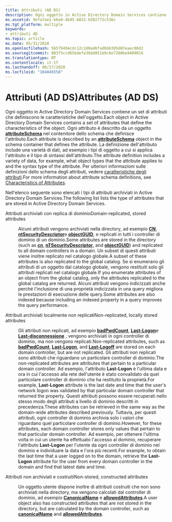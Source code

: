 ```yaml
---
title: Attributi (AD DS)
description: Ogni oggetto in Active Directory Domain Services contiene un set di attributi che definiscono le caratteristiche dell'oggetto.
ms.assetid: 9efa7ae1-b6a9-4b95-b031-b502772c536c
ms.tgt_platform: multiple
keywords:
- attributi AD
ms.topic: article
ms.date: 05/31/2018
ms.openlocfilehash: 56579494cdc12c2d0ad6fadbb6395d07eaec80d2
ms.sourcegitcommit: 803f3ccd65bdefe36bd851b9c6e7280be9489016
ms.translationtype: MT
ms.contentlocale: it-IT
ms.lasthandoff: 08/17/2020
ms.locfileid: "104046558"
---
```

# <a name="attributes-ad-ds"></a><span data-ttu-id="9e905-104">Attributi (AD DS)</span><span class="sxs-lookup"><span data-stu-id="9e905-104">Attributes (AD DS)</span></span>

<span data-ttu-id="9e905-105">Ogni oggetto in Active Directory Domain Services contiene un set di attributi che definiscono le caratteristiche dell'oggetto.</span><span class="sxs-lookup"><span data-stu-id="9e905-105">Each object in Active Directory Domain Services contains a set of attributes that define the characteristics of the object.</span></span> <span data-ttu-id="9e905-106">Ogni attributo è descritto da un oggetto [**attributeSchema**](/windows/desktop/ADSchema/c-attributeschema) nel contenitore dello schema che definisce l'attributo.</span><span class="sxs-lookup"><span data-stu-id="9e905-106">Each attribute is described by an [**attributeSchema**](/windows/desktop/ADSchema/c-attributeschema) object in the schema container that defines the attribute.</span></span> <span data-ttu-id="9e905-107">La definizione dell'attributo include una varietà di dati, ad esempio i tipi di oggetto a cui si applica l'attributo e il tipo di sintassi dell'attributo.</span><span class="sxs-lookup"><span data-stu-id="9e905-107">The attribute definition includes a variety of data, for example, what object types that the attribute applies to and the syntax type of the attribute.</span></span> <span data-ttu-id="9e905-108">Per ulteriori informazioni sulle definizioni dello schema degli attributi, vedere [caratteristiche degli attributi](characteristics-of-attributes.md).</span><span class="sxs-lookup"><span data-stu-id="9e905-108">For more information about attribute schema definitions, see [Characteristics of Attributes](characteristics-of-attributes.md).</span></span>

<span data-ttu-id="9e905-109">Nell'elenco seguente sono elencati i tipi di attributi archiviati in Active Directory Domain Services.</span><span class="sxs-lookup"><span data-stu-id="9e905-109">The following list lists the type of attributes that are stored in Active Directory Domain Services.</span></span>

<dl> <dt>

<span data-ttu-id="9e905-110"><span id="Domain-replicated__stored_attributes"></span><span id="domain-replicated__stored_attributes"></span><span id="DOMAIN-REPLICATED__STORED_ATTRIBUTES"></span>Attributi archiviati con replica di dominio</span><span class="sxs-lookup"><span data-stu-id="9e905-110"><span id="Domain-replicated__stored_attributes"></span><span id="domain-replicated__stored_attributes"></span><span id="DOMAIN-REPLICATED__STORED_ATTRIBUTES"></span>Domain-replicated, stored attributes</span></span>
</dt> <dd>

<span data-ttu-id="9e905-111">Alcuni attributi vengono archiviati nella directory, ad esempio [**CN**](/windows/desktop/ADSchema/a-cn), [**ntSecurityDescriptor**](/windows/desktop/ADSchema/a-ntsecuritydescriptor)e [**objectGUID**](/windows/desktop/ADSchema/a-objectguid), e replicati in tutti i controller di dominio di un dominio.</span><span class="sxs-lookup"><span data-stu-id="9e905-111">Some attributes are stored in the directory (such as [**cn**](/windows/desktop/ADSchema/a-cn), [**nTSecurityDescriptor**](/windows/desktop/ADSchema/a-ntsecuritydescriptor), and [**objectGUID**](/windows/desktop/ADSchema/a-objectguid)) and replicated to all domain controllers in a domain.</span></span> <span data-ttu-id="9e905-112">Un subset di questi attributi viene inoltre replicato nel catalogo globale.</span><span class="sxs-lookup"><span data-stu-id="9e905-112">A subset of these attributes is also replicated to the global catalog.</span></span> <span data-ttu-id="9e905-113">Se si enumerano gli attributi di un oggetto dal catalogo globale, vengono restituiti solo gli attributi replicati nel catalogo globale.</span><span class="sxs-lookup"><span data-stu-id="9e905-113">If you enumerate attributes of an object from the global catalog, only the attributes replicated to the global catalog are returned.</span></span> <span data-ttu-id="9e905-114">Alcuni attributi vengono indicizzati anche perché l'inclusione di una proprietà indicizzata in una query migliora le prestazioni di esecuzione delle query.</span><span class="sxs-lookup"><span data-stu-id="9e905-114">Some attributes are also indexed because including an indexed property in a query improves the query performance.</span></span>

</dd> <dt>

<span data-ttu-id="9e905-115"><span id="Non-replicated__locally_stored_attributes"></span><span id="non-replicated__locally_stored_attributes"></span><span id="NON-REPLICATED__LOCALLY_STORED_ATTRIBUTES"></span>Attributi archiviati localmente non replicati</span><span class="sxs-lookup"><span data-stu-id="9e905-115"><span id="Non-replicated__locally_stored_attributes"></span><span id="non-replicated__locally_stored_attributes"></span><span id="NON-REPLICATED__LOCALLY_STORED_ATTRIBUTES"></span>Non-replicated, locally stored attributes</span></span>
</dt> <dd>

<span data-ttu-id="9e905-116">Gli attributi non replicati, ad esempio [**badPwdCount**](/windows/desktop/ADSchema/a-badpwdcount), [**Last-Logon**](/windows/desktop/ADSchema/a-lastlogon)e [**Last-disconnessione**](/windows/desktop/ADSchema/a-lastlogoff) , vengono archiviati in ogni controller di dominio, ma non vengono replicati.</span><span class="sxs-lookup"><span data-stu-id="9e905-116">Non-replicated attributes, such as [**badPwdCount**](/windows/desktop/ADSchema/a-badpwdcount), [**Last-Logon**](/windows/desktop/ADSchema/a-lastlogon), and [**Last-Logoff**](/windows/desktop/ADSchema/a-lastlogoff) are stored on each domain controller, but are not replicated.</span></span> <span data-ttu-id="9e905-117">Gli attributi non replicati sono attributi che riguardano un particolare controller di dominio.</span><span class="sxs-lookup"><span data-stu-id="9e905-117">The non-replicated attributes are attributes that pertain to a particular domain controller.</span></span> <span data-ttu-id="9e905-118">Ad esempio, l'attributo **Last-Logon** è l'ultima data e ora in cui l'accesso alla rete dell'utente è stato convalidato da quel particolare controller di dominio che ha restituito la proprietà.</span><span class="sxs-lookup"><span data-stu-id="9e905-118">For example, **Last-Logon** attribute is the last date and time that the user's network logon was validated by that particular domain controller that returned the property.</span></span> <span data-ttu-id="9e905-119">Questi attributi possono essere recuperati nello stesso modo degli attributi a livello di dominio descritti in precedenza.</span><span class="sxs-lookup"><span data-stu-id="9e905-119">These attributes can be retrieved in the same way as the domain-wide attributes described previously.</span></span> <span data-ttu-id="9e905-120">Tuttavia, per questi attributi, ogni controller di dominio archivia solo i valori che riguardano quel particolare controller di dominio.</span><span class="sxs-lookup"><span data-stu-id="9e905-120">However, for these attributes, each domain controller stores only values that pertain to that particular domain controller.</span></span> <span data-ttu-id="9e905-121">Ad esempio, per ottenere l'ultima volta in cui un utente ha effettuato l'accesso al dominio, recuperare l'attributo **Last-Logon** per l'utente da ogni controller di dominio nel dominio e individuare la data e l'ora più recenti.</span><span class="sxs-lookup"><span data-stu-id="9e905-121">For example, to obtain the last time that a user logged on to the domain, retrieve the **Last-Logon** attribute for the user from every domain controller in the domain and find that latest date and time.</span></span>

</dd> <dt>

<span data-ttu-id="9e905-122"><span id="Non-stored__constructed_attributes"></span><span id="non-stored__constructed_attributes"></span><span id="NON-STORED__CONSTRUCTED_ATTRIBUTES"></span>Attributi non archiviati e costruiti</span><span class="sxs-lookup"><span data-stu-id="9e905-122"><span id="Non-stored__constructed_attributes"></span><span id="non-stored__constructed_attributes"></span><span id="NON-STORED__CONSTRUCTED_ATTRIBUTES"></span>Non-stored, constructed attributes</span></span>
</dt> <dd>

<span data-ttu-id="9e905-123">Un oggetto utente dispone inoltre di attributi costruiti che non sono archiviati nella directory, ma vengono calcolati dal controller di dominio, ad esempio [**CanonicalName**](/windows/desktop/ADSchema/a-canonicalname) e [**allowedAttributes**](/windows/desktop/ADSchema/a-allowedattributes).</span><span class="sxs-lookup"><span data-stu-id="9e905-123">A user object also has constructed attributes that are not stored in the directory, but are calculated by the domain controller, such as [**canonicalName**](/windows/desktop/ADSchema/a-canonicalname) and [**allowedAttributes**](/windows/desktop/ADSchema/a-allowedattributes).</span></span>

</dd> </dl>

 

 